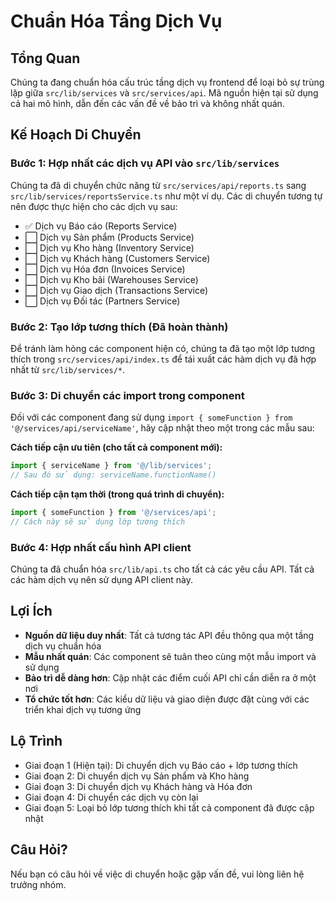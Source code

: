 # Chuẩn Hóa Tầng Dịch Vụ

## Tổng Quan

Chúng ta đang chuẩn hóa cấu trúc tầng dịch vụ frontend để loại bỏ sự trùng lặp giữa `src/lib/services` và `src/services/api`. Mã nguồn hiện tại sử dụng cả hai mô hình, dẫn đến các vấn đề về bảo trì và không nhất quán.

## Kế Hoạch Di Chuyển

### Bước 1: Hợp nhất các dịch vụ API vào `src/lib/services`

Chúng ta đã di chuyển chức năng từ `src/services/api/reports.ts` sang `src/lib/services/reportsService.ts` như một ví dụ. Các di chuyển tương tự nên được thực hiện cho các dịch vụ sau:

- ✅ Dịch vụ Báo cáo (Reports Service)
- ⬜ Dịch vụ Sản phẩm (Products Service)
- ⬜ Dịch vụ Kho hàng (Inventory Service)
- ⬜ Dịch vụ Khách hàng (Customers Service)
- ⬜ Dịch vụ Hóa đơn (Invoices Service)
- ⬜ Dịch vụ Kho bãi (Warehouses Service)
- ⬜ Dịch vụ Giao dịch (Transactions Service)
- ⬜ Dịch vụ Đối tác (Partners Service)

### Bước 2: Tạo lớp tương thích (Đã hoàn thành)

Để tránh làm hỏng các component hiện có, chúng ta đã tạo một lớp tương thích trong `src/services/api/index.ts` để tái xuất các hàm dịch vụ đã hợp nhất từ `src/lib/services/*`.

### Bước 3: Di chuyển các import trong component

Đối với các component đang sử dụng `import { someFunction } from '@/services/api/serviceName'`, hãy cập nhật theo một trong các mẫu sau:

**Cách tiếp cận ưu tiên (cho tất cả component mới):**
```typescript
import { serviceName } from '@/lib/services';
// Sau đó sử dụng: serviceName.functionName()
```

**Cách tiếp cận tạm thời (trong quá trình di chuyển):**
```typescript
import { someFunction } from '@/services/api';
// Cách này sẽ sử dụng lớp tương thích
```

### Bước 4: Hợp nhất cấu hình API client

Chúng ta đã chuẩn hóa `src/lib/api.ts` cho tất cả các yêu cầu API. Tất cả các hàm dịch vụ nên sử dụng API client này.

## Lợi Ích

- **Nguồn dữ liệu duy nhất**: Tất cả tương tác API đều thông qua một tầng dịch vụ chuẩn hóa
- **Mẫu nhất quán**: Các component sẽ tuân theo cùng một mẫu import và sử dụng
- **Bảo trì dễ dàng hơn**: Cập nhật các điểm cuối API chỉ cần diễn ra ở một nơi
- **Tổ chức tốt hơn**: Các kiểu dữ liệu và giao diện được đặt cùng với các triển khai dịch vụ tương ứng

## Lộ Trình

- Giai đoạn 1 (Hiện tại): Di chuyển dịch vụ Báo cáo + lớp tương thích
- Giai đoạn 2: Di chuyển dịch vụ Sản phẩm và Kho hàng
- Giai đoạn 3: Di chuyển dịch vụ Khách hàng và Hóa đơn
- Giai đoạn 4: Di chuyển các dịch vụ còn lại
- Giai đoạn 5: Loại bỏ lớp tương thích khi tất cả component đã được cập nhật

## Câu Hỏi?

Nếu bạn có câu hỏi về việc di chuyển hoặc gặp vấn đề, vui lòng liên hệ trưởng nhóm.
